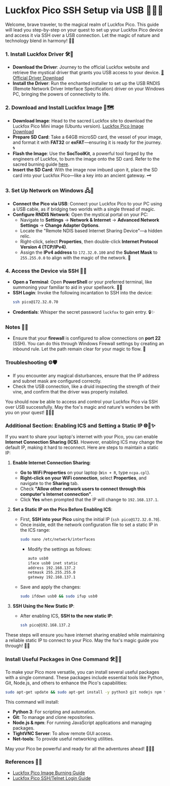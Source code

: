 # Luckfox Pico SSH Setup via USB 🦊🌿✨

Welcome, brave traveler, to the magical realm of Luckfox Pico. This guide will lead you step-by-step on your quest to set up your Luckfox Pico device and access it via SSH over a USB connection. Let the magic of nature and technology blend in harmony! 🍃✨

### 1. Install Luckfox Driver 🛠️🦊
- **Download the Driver**: Journey to the official Luckfox website and retrieve the mystical driver that grants you USB access to your device. [🔗 Official Driver Download](#)
- **Install the Driver**: Run the enchanted installer to set up the USB RNDIS (Remote Network Driver Interface Specification) driver on your Windows PC, bringing the powers of connectivity to life.

### 2. Download and Install Luckfox Image 💾🗺️
- **Download Image**: Head to the sacred Luckfox site to download the Luckfox Pico Mini image (Ubuntu version). [Luckfox Pico Image Download](https://wiki.luckfox.com/Luckfox-Pico/Linux-MacOS-Burn-Image)
- **Prepare SD Card**: Take a 64GB microSD card, the vessel of your image, and format it with **FAT32** or **exFAT**—ensuring it is ready for the journey. 🌀
- **Flash the Image**: Use the **SocToolKit**, a powerful tool forged by the engineers of Luckfox, to burn the image onto the SD card. Refer to the sacred burning guide [here](https://wiki.luckfox.com/Luckfox-Pico/Linux-MacOS-Burn-Image).
- **Insert the SD Card**: With the image now imbued upon it, place the SD card into your Luckfox Pico—like a key into an ancient gateway. 🗝️

### 3. Set Up Network on Windows 🖧🌲
- **Connect the Pico via USB**: Connect your Luckfox Pico to your PC using a USB cable, as if bridging two worlds with a single thread of magic.
- **Configure RNDIS Network**: Open the mystical portal on your PC:
  - Navigate to **Settings** -> **Network & Internet** -> **Advanced Network Settings** -> **Change Adapter Options**.
  - Locate the "Remote NDIS based Internet Sharing Device"—a hidden relic.
  - Right-click, select **Properties**, then double-click **Internet Protocol Version 4 (TCP/IPv4)**.
  - Assign the **IPv4 address** to `172.32.0.100` and the **Subnet Mask** to `255.255.0.0` to align with the magic of the network. 🌌

### 4. Access the Device via SSH 🔑🦉
- **Open a Terminal**: Open **PowerShell** or your preferred terminal, like summoning your familiar to aid in your spellwork. 🧙‍♂️
- **SSH Login**: Invoke the following incantation to SSH into the device:
  ```sh
  ssh pico@172.32.0.70
  ```
- **Credentials**: Whisper the secret password `luckfox` to gain entry. 🔒✨

### Notes 📝🌿
- Ensure that your **firewall** is configured to allow connections on **port 22** (SSH). You can do this through Windows Firewall settings by creating an inbound rule. Let the path remain clear for your magic to flow. 🌠

### Troubleshooting ⚙️🛡️
- If you encounter any magical disturbances, ensure that the IP address and subnet mask are configured correctly.
- Check the USB connection, like a druid inspecting the strength of their vine, and confirm that the driver was properly installed.

You should now be able to access and control your Luckfox Pico via SSH over USB successfully. May the fox's magic and nature's wonders be with you on your quest! 🎉🦊✨

### Additional Section: Enabling ICS and Setting a Static IP 🌐🦊✨
If you want to share your laptop's internet with your Pico, you can enable **Internet Connection Sharing (ICS)**. However, enabling ICS may change the default IP, making it hard to reconnect. Here are steps to maintain a static IP:

1. **Enable Internet Connection Sharing**:
   - **Go to WiFi Properties** on your laptop (`Win + R`, type `ncpa.cpl`).
   - **Right-click on your WiFi connection**, select **Properties**, and navigate to the **Sharing** tab.
   - Check **"Allow other network users to connect through this computer's Internet connection"**.
   - Click **Yes** when prompted that the IP will change to `192.168.137.1`.

2. **Set a Static IP on the Pico Before Enabling ICS**:
   - First, **SSH into your Pico** using the initial IP (`ssh pico@172.32.0.70`).
   - Once inside, edit the network configuration file to set a static IP in the ICS range:
     ```sh
     sudo nano /etc/network/interfaces
     ```
     - Modify the settings as follows:
       ```sh
       auto usb0
       iface usb0 inet static
       address 192.168.137.2
       netmask 255.255.255.0
       gateway 192.168.137.1
       ```
   - Save and apply the changes:
     ```sh
     sudo ifdown usb0 && sudo ifup usb0
     ```

3. **SSH Using the New Static IP**:
   - After enabling ICS, **SSH to the new static IP**:
     ```sh
     ssh pico@192.168.137.2
     ```

These steps will ensure you have internet sharing enabled while maintaining a reliable static IP to connect to your Pico. May the fox's magic guide you through! 🦊✨

### Install Useful Packages in One Command 🛠️🦊✨
To make your Pico more versatile, you can install several useful packages with a single command. These packages include essential tools like Python, Git, Node.js, and others to enhance the Pico's capabilities:

```sh
sudo apt-get update && sudo apt-get install -y python3 git nodejs npm tightvncserver net-tools
```

This command will install:
- **Python 3**: For scripting and automation.
- **Git**: To manage and clone repositories.
- **Node.js & npm**: For running JavaScript applications and managing packages.
- **TightVNC Server**: To allow remote GUI access.
- **Net-tools**: To provide useful networking utilities.

May your Pico be powerful and ready for all the adventures ahead! 🎉🦊✨

### References 🔗📜
- [Luckfox Pico Image Burning Guide](https://wiki.luckfox.com/Luckfox-Pico/Linux-MacOS-Burn-Image)
- [Luckfox Pico SSH/Telnet Login Guide](https://wiki.luckfox.com/Luckfox-Pico/SSH-Telnet-Login)

